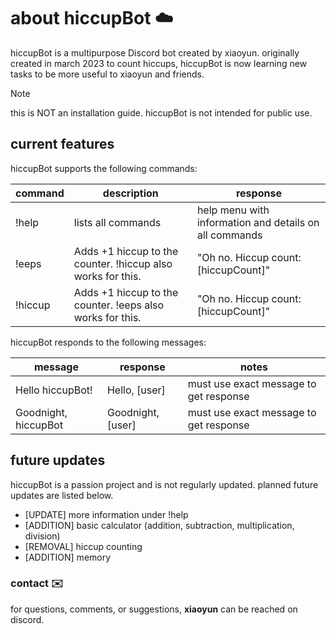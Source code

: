 # about hiccupBot :cloud:	
hiccupBot is a multipurpose Discord bot created by xiaoyun. originally created in march 2023 to count hiccups, hiccupBot is now learning new tasks to be more useful to xiaoyun and friends.

> [!NOTE]
> this is NOT an installation guide. hiccupBot is not intended for public use.     

## current features 
hiccupBot supports the following commands:

| command | description | response |
| --- | --- | --- |
| !help | lists all commands | help menu with information and details on all commands |
| !eeps | Adds +1 hiccup to the counter. !hiccup also works for this. | "Oh no. Hiccup count: [hiccupCount]" |
| !hiccup | Adds +1 hiccup to the counter. !eeps also works for this. | "Oh no. Hiccup count: [hiccupCount]" |

hiccupBot responds to the following messages:

| message | response | notes |
| --- | --- | --- |
| Hello hiccupBot! | Hello, [user] | must use exact message to get response |
| Goodnight, hiccupBot | Goodnight, [user] | must use exact message to get response |


## future updates
hiccupBot is a passion project and is not regularly updated. planned future updates are listed below.

- [UPDATE] more information under !help
- [ADDITION] basic calculator (addition, subtraction, multiplication, division)
- [REMOVAL] hiccup counting
- [ADDITION] memory

### contact :envelope:	
for questions, comments, or suggestions, **xiaoyun** can be reached on discord. 

